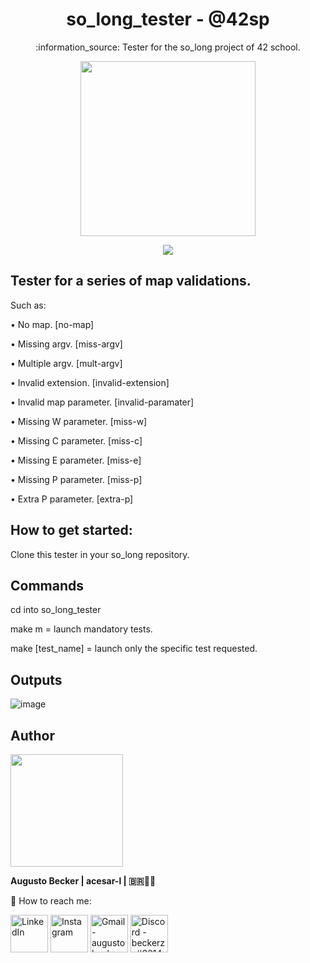 <h1 align="center">  so_long_tester - @42sp </h1>
<p align="center">:information_source: Tester for the so_long project of 42 school.</p>

<p align="center"><img height="280em" src="https://user-images.githubusercontent.com/81205527/160289951-59faa170-9201-403b-a83b-69f975549ef7.jpg"></p>

<p align="center"><a href="https://www.42sp.org.br/" target="_blank"><img src="https://img.shields.io/static/v1?label=&message=SP&color=000&style=for-the-badge&logo=42""></a></p>



## Tester for a series of map validations.

Such as: 

• No map.                 [no-map]

• Missing argv.           [miss-argv]
  
• Multiple argv.          [mult-argv]
  
• Invalid extension.  		[invalid-extension]
  
• Invalid map parameter.  [invalid-paramater]

• Missing W parameter.		[miss-w]

• Missing C parameter. 		[miss-c]

• Missing E parameter. 		[miss-e]
  
• Missing P parameter. 		[miss-p]
  
• Extra P parameter.   		[extra-p]

  
## How to get started:
  
Clone this tester in your so_long repository.
  
## Commands
	
cd into so_long_tester
	
make m = launch mandatory tests.

make [test_name] = launch only the specific test requested.

## Outputs
	
![image](https://user-images.githubusercontent.com/81205527/160744567-c64eb579-5528-4272-b4a6-579085aaebdf.png)
	
## Author
<div>
    <img height="180em" src="https://user-images.githubusercontent.com/81205527/152089472-0aa06bd9-d882-4c83-adfc-8230d1e958c1.png">
    
<strong> Augusto Becker | acesar-l | 🇧🇷👨‍🚀</strong>
    
:wave: How to reach me: 
    
  <a href="https://www.linkedin.com/in/augusto-becker/" target="_blank"><img align="center" alt="LinkedIn" height="60" src="https://user-images.githubusercontent.com/81205527/157161849-01a9df02-bf32-45be-add4-122bc40b48cf.png"></a>
<a href="https://www.instagram.com/augusto.becker/" target="_blank"><img align="center" alt="Instagram" height="60" src="https://user-images.githubusercontent.com/81205527/157161841-19ec3ab2-2c8f-4ec0-8b9d-3cd885256098.png"></a>
<a href = "mailto:augustobecker.dev@gmail.com"> <img align="center" alt="Gmail - augustobecker.dev@gmail.com" height="60" src="https://user-images.githubusercontent.com/81205527/157161831-eb9dffee-404b-4ffe-b0af-34671219f7fb.png"></a>
<a href="https://discord.gg/3kxYkBRxUy" target="_blank"><img align="center" alt="Discord - beckerzz#3614" height="60" src="https://user-images.githubusercontent.com/81205527/157161820-de88dc63-61a3-4c9f-9445-07ac98bf0bc2.png"></a>
</div>
